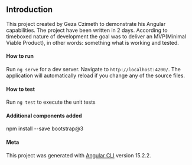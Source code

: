 ## Introduction

This project created by Geza Czimeth to demonstrate his Angular capabilities. The project have been written in 2 days. According to
timeboxed nature of development the goal was to deliver an MVP(Minimal Viable Product), in other words: something what is working and tested.

#### How to run

Run `ng serve` for a dev server. Navigate to `http://localhost:4200/`. The application will automatically reload if you change any of the source files.

#### How to test

Run `ng test` to execute the unit tests

#### Additional components added

npm install --save bootstrap@3

#### Meta

This project was generated with [Angular CLI](https://github.com/angular/angular-cli) version 15.2.2.
